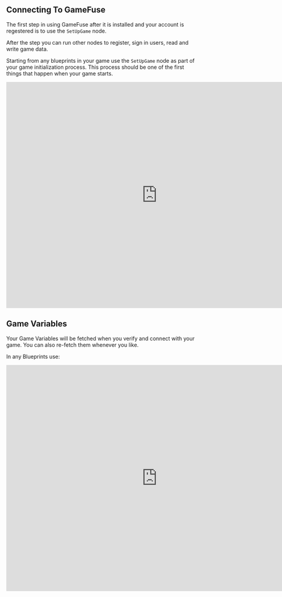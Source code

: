## Connecting To GameFuse

The first step in using GameFuse after it is installed and your account is 
regestered is to use the `SetUpGame` node.

After the step you can run other nodes to register, sign in users, read and
write game data.

Starting from any blueprints in your game use the `SetUpGame` node as part of
your game initialization process. This process should be one of the first
things that happen when your game starts.

<iframe src="https://blueprintue.com/render/aqw24wej/" width="800" height="600" frameborder="0" allowfullscreen></iframe>

## Game Variables

Your Game Variables will be fetched when you verify and connect with your game.
You can also re-fetch them whenever you like.

In any Blueprints use:

<iframe src="https://blueprintue.com/render/u1qkcqe2/" width="800" height="600" frameborder="0" allowfullscreen></iframe>
